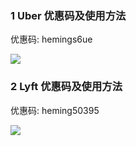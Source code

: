 ### 1 Uber 优惠码及使用方法

优惠码: hemings6ue



![](http://ocs14bvbg.bkt.clouddn.com/18-9-20/43078789.jpg)

### 2 Lyft 优惠码及使用方法

优惠码: heming50395

![](http://ocs14bvbg.bkt.clouddn.com/18-9-20/83412091.jpg)